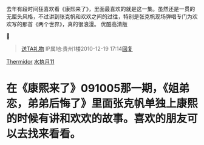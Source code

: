 去年有段时间狂喜欢看《康熙来了》，里面最喜欢的就是这一集。虽然还是一贯的无厘头风格，不过讲到张克帆和欢欢之间的过往，特别是张克帆现场弹唱专门为欢欢写的那首《两个世界》，真的很浪漫。
优酷高清版




>[送TA礼物](javascript:;) 
>IP属地:贵州1楼2010-12-19 17:14[回复](https://tieba.baidu.com/p/958443873#)

[Thermidor](https://tieba.baidu.com/home/main?id=tb.1.cf0cbbd8.m3o4AedS6v7DD5OEn8QGcw?t=1696080411&fr=pb)
[水执月11](https://tieba.baidu.com/f/like/level?kw=thermidor&ie=utf-8&lv_t=lv_nav_intro)
#    在《康熙来了》091005那一期，《姐弟恋，弟弟后悔了》里面张克帆单独上康熙的时候有讲和欢欢的故事。喜欢的朋友可以去找来看看。